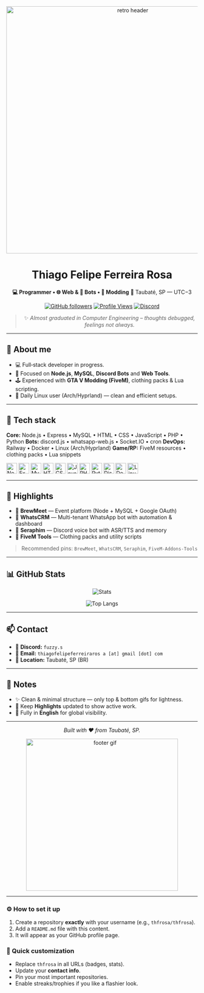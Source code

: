 <div align="center">

<img src="https://user-images.githubusercontent.com/112905085/189124365-af1b495e-819c-4592-84e8-0d4f4ed979ba.gif" width="650" alt="retro header"/>

# Thiago Felipe Ferreira Rosa

**💻 Programmer • 🌐 Web & 🤖 Bots • 🧰 Modding**
📍 Taubaté, SP — UTC−3

[![GitHub followers](https://img.shields.io/github/followers/thfrosa?label=Follow\&style=for-the-badge)](https://github.com/thfrosa)
[![Profile Views](https://komarev.com/ghpvc/?username=thfrosa\&style=for-the-badge)](https://github.com/thfrosa)
[![Discord](https://img.shields.io/badge/Discord-fuzzy.s-blue?style=for-the-badge\&logo=discord)](#-contact)

> ✨ *Almost graduated in Computer Engineering – thoughts debugged, feelings not always.*

</div>

---

## 👋 About me

* 💻 Full‑stack developer in progress.
* 🧠 Focused on **Node.js**, **MySQL**, **Discord Bots** and **Web Tools**.
* 🕹️ Experienced with **GTA V Modding (FiveM)**, clothing packs & Lua scripting.
* 🐧 Daily Linux user (Arch/Hyprland) — clean and efficient setups.

---

## 🧰 Tech stack

**Core:** Node.js • Express • MySQL • HTML • CSS • JavaScript • PHP • Python
**Bots:** discord.js • whatsapp-web.js • Socket.IO • cron
**DevOps:** Railway • Docker • Linux (Arch/Hyprland)
**Game/RP:** FiveM resources • clothing packs • Lua snippets

<p>
  <img alt="Node" height="28" src="https://cdn.simpleicons.org/nodedotjs"/>
  <img alt="Express" height="28" src="https://cdn.simpleicons.org/express"/>
  <img alt="MySQL" height="28" src="https://cdn.simpleicons.org/mysql"/>
  <img alt="HTML5" height="28" src="https://cdn.simpleicons.org/html5"/>
  <img alt="CSS3" height="28" src="https://cdn.simpleicons.org/css3"/>
  <img alt="JavaScript" height="28" src="https://cdn.simpleicons.org/javascript"/>
  <img alt="PHP" height="28" src="https://cdn.simpleicons.org/php"/>
  <img alt="Python" height="28" src="https://cdn.simpleicons.org/python"/>
  <img alt="Discord" height="28" src="https://cdn.simpleicons.org/discord"/>
  <img alt="Docker" height="28" src="https://cdn.simpleicons.org/docker"/>
  <img alt="Linux" height="28" src="https://cdn.simpleicons.org/linux"/>
</p>

---

## 🚀 Highlights

* 🧾 **BrewMeet** — Event platform (Node + MySQL + Google OAuth)
* 🤖 **WhatsCRM** — Multi-tenant WhatsApp bot with automation & dashboard
* 🪽 **Seraphim** — Discord voice bot with ASR/TTS and memory
* 🧥 **FiveM Tools** — Clothing packs and utility scripts

> Recommended pins: `BrewMeet`, `WhatsCRM`, `Seraphim`, `FiveM-Addons-Tools`

---

## 📊 GitHub Stats

<div align="center">

![Stats](https://github-readme-stats.vercel.app/api?username=thfrosa\&show_icons=true\&theme=transparent)

![Top Langs](https://github-readme-stats.vercel.app/api/top-langs/?username=thfrosa\&layout=compact\&theme=transparent)

<!-- Optional: streaks and trophies -->

<!--
<img src="https://streak-stats.demolab.com?user=thfrosa&theme=transparent" alt="streak"/>
<img src="https://github-profile-trophy.vercel.app/?username=thfrosa&theme=flat&no-frame=true" alt="trophies"/>
-->

</div>

---

## 📫 Contact

* 💬 **Discord:** `fuzzy.s`
* 📧 **Email:** `thiagofelipeferreiraros a [at] gmail [dot] com`
* 📍 **Location:** Taubaté, SP (BR)

---

## 📝 Notes

* ✨ Clean & minimal structure — only top & bottom gifs for lightness.
* 📌 Keep **Highlights** updated to show active work.
* 🧭 Fully in **English** for global visibility.

---

<div align="center">

*Built with ❤️ from Taubaté, SP.*

<img src="https://user-images.githubusercontent.com/112905085/189124365-af1b495e-819c-4592-84e8-0d4f4ed979ba.gif" width="400" alt="footer gif"/>

</div>

---

### ⚙️ How to set it up

1. Create a repository **exactly** with your username (e.g., `thfrosa/thfrosa`).
2. Add a `README.md` file with this content.
3. It will appear as your GitHub profile page.

### 🔧 Quick customization

* Replace `thfrosa` in all URLs (badges, stats).
* Update your **contact info**.
* Pin your most important repositories.
* Enable streaks/trophies if you like a flashier look.
